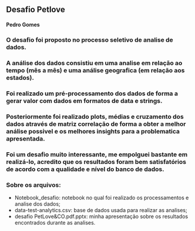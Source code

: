 ## Desafio Petlove
#### Pedro Gomes
### O desafio foi proposto no processo seletivo de analise de dados.

### A análise dos dados consistiu em uma analise em relação ao tempo (mês a mês) e uma análise geografica (em relação aos estados).

### Foi realizado um pré-processamento dos dados de forma a gerar valor com dados em formatos de data e strings.

### Posteriormente foi realizado plots, médias e cruzamento dos dados através de matriz correlação de forma a obter a melhor análise possivel e os melhores insights para a problematica apresentada.

### Foi um desafio muito interessante, me empolguei bastante em realizá-lo, acredito que os resultados foram bem satisfatórios de acordo com a qualidade e nível do banco de dados.

### Sobre os arquivos:
- Notebook_desafio: notebook no qual foi realizado os processamentos e analise dos dados;
- data-test-analytics.csv: base de dados usada para realizar as analises;
- desafio PetLove&CO.pdf\.pptx: minha apresentação sobre os resultados encontrados durante as analises.
